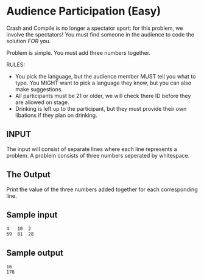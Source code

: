 <!-- RATING: Easy -->
<!-- NAME: Audience Participation -->
<!-- GENERATOR: generate.pl -->
# Audience Participation (Easy)

Crash and Compile is no longer a spectator sport: for this problem, we involve the spectators!
You must find someone in the audience to code the solution *FOR* you.

Problem is simple. You must add three numbers together.

RULES:

- You pick the language, but the audience member MUST tell you what to type. You MIGHT want to pick a language they know, but you can also make suggestions.
- All participants must be 21 or older, we will check there ID before they are allowed on stage.
- Drinking is left up to the participant, but they must provide their own libations if they plan on drinking.


## INPUT
The input will consist of separate lines where each line represents a problem. A problem consists of three numbers seperated by whitespace.

## The Output
Print the value of the three numbers added together for each corresponding line.

## Sample input
	4	10	2
	69	81	28

## Sample output
	16
	178

